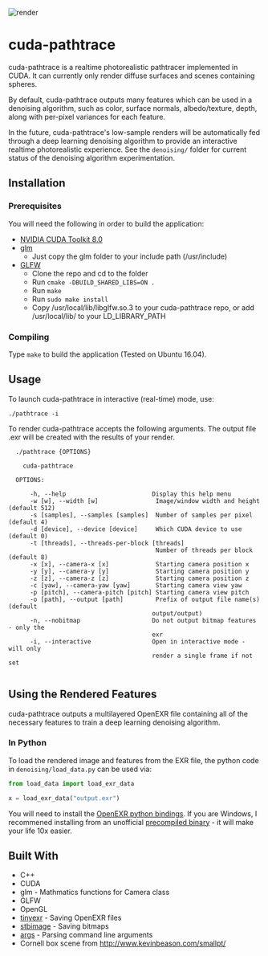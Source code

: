 ![render](https://user-images.githubusercontent.com/12981474/32823079-768c3b56-c990-11e7-85d5-9b55fcb8572e.png)
# cuda-pathtrace

cuda-pathtrace is a realtime photorealistic pathtracer implemented in CUDA. It can currently only render diffuse surfaces and scenes containing spheres.

By default, cuda-pathtrace outputs many features which can be used in a denoising algorithm, such as color, surface normals, albedo/texture, depth, along with per-pixel variances for each feature.

In the future, cuda-pathtrace's low-sample renders will be automatically fed through a deep learning denoising algorithm to provide an interactive realtime photorealistic experience. See the `denoising/` folder for current status of the denoising algorithm experimentation.

## Installation

### Prerequisites

You will need the following in order to build the application:

* [NVIDIA CUDA Toolkit 8.0](https://developer.nvidia.com/cuda-downloads)
* [glm](https://glm.g-truc.net/0.9.8/index.html) 
  * Just copy the glm folder to your include path (/usr/include)
* [GLFW](https://github.com/glfw/glfw)
  * Clone the repo and cd to the folder
  * Run `cmake -DBUILD_SHARED_LIBS=ON .`
  * Run `make`
  * Run `sudo make install`
  * Copy /usr/local/lib/libglfw.so.3 to your cuda-pathtrace repo, or add /usr/local/lib/ to your LD_LIBRARY_PATH

### Compiling

Type `make` to build the application (Tested on Ubuntu 16.04).

## Usage

To launch cuda-pathtrace in interactive (real-time) mode, use:

```
./pathtrace -i
```

To render cuda-pathtrace accepts the following arguments. The output file <output name>.exr will be created with the results of your render.

```
  ./pathtrace {OPTIONS}

    cuda-pathtrace

  OPTIONS:

      -h, --help                        Display this help menu
      -w [w], --width [w]                Image/window width and height (default 512)
      -s [samples], --samples [samples]  Number of samples per pixel (default 4)
      -d [device], --device [device]     Which CUDA device to use (default 0)
      -t [threads], --threads-per-block [threads]                         
                                         Number of threads per block (default 8)
      -x [x], --camera-x [x]             Starting camera position x
      -y [y], --camera-y [y]             Starting camera position y
      -z [z], --camera-z [z]             Starting camera position z
      -c [yaw], --camera-yaw [yaw]       Starting camera view yaw
      -p [pitch], --camera-pitch [pitch] Starting camera view pitch
      -o [path], --output [path]         Prefix of output file name(s) (default
                                        output/output)
      -n, --nobitmap                    Do not output bitmap features - only the
                                        exr
      -i, --interactive                 Open in interactive mode - will only
                                        render a single frame if not set


```

## Using the Rendered Features

cuda-pathtrace outputs a multilayered OpenEXR file containing all of the necessary features to train a deep learning denoising algorithm.

### In Python

To load the rendered image and features from the EXR file, the python code in `denoising/load_data.py` can be used via:

```python
from load_data import load_exr_data

x = load_exr_data("output.exr")
```

You will need to install the [OpenEXR python bindings](http://www.excamera.com/sphinx/articles-openexr.html). If you are Windows, I recommened installing from an unofficial [precompiled binary](https://www.lfd.uci.edu/~gohlke/pythonlibs/#openexr) - it will make your life 10x easier.

## Built With
* C++
* CUDA
* glm - Mathmatics functions for Camera class
* GLFW
* OpenGL
* [tinyexr](https://github.com/syoyo/tinyexr) - Saving OpenEXR files
* [stbimage](https://github.com/nothings/stb) - Saving bitmaps
* [args](https://github.com/Taywee/args) - Parsing command line arguments
* Cornell box scene from http://www.kevinbeason.com/smallpt/
